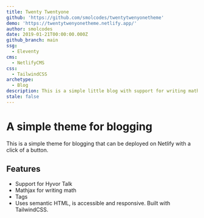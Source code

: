 ```yaml
---
title: Twenty Twentyone
github: 'https://github.com/smolcodes/twentytwenyonetheme'
demo: 'https://twentytwenyonetheme.netlify.app/'
author: smolcodes
date: 2019-01-21T00:00:00.000Z
github_branch: main
ssg:
  - Eleventy
cms:
  - NetlifyCMS
css:
  - TailwindCSS
archetype:
  - Blog
description: This is a simple little blog with support for writing math
stale: false
---
```


# A simple theme for blogging

This is a simple theme for blogging that can be deployed on Netlify with a click of a button.

## Features

* Support for Hyvor Talk
* Mathjax for writing math
* Tags   
* Uses semantic HTML, is accessible and responsive. Built with TailwindCSS.
